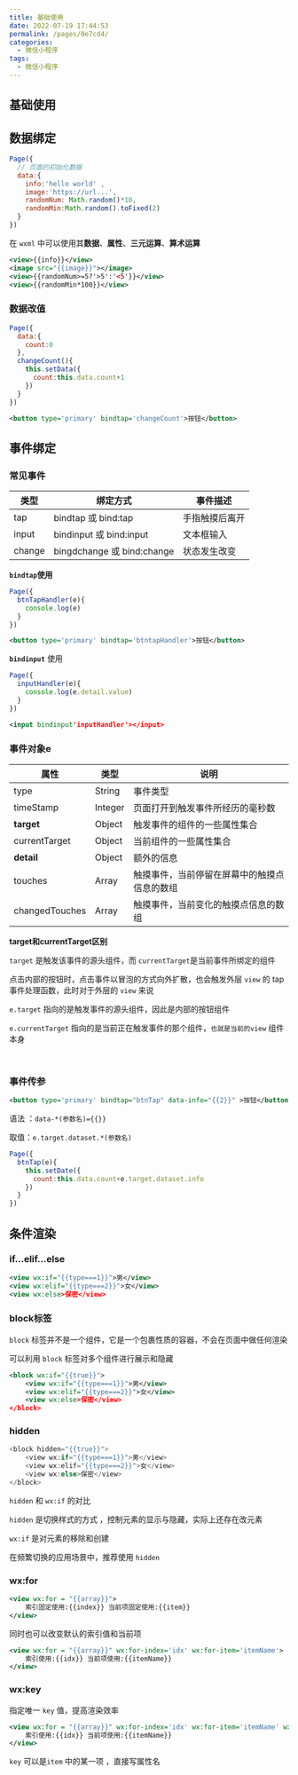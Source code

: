 ```yaml
---
title: 基础使用
date: 2022-07-19 17:44:53
permalink: /pages/0e7cd4/
categories:
  - 微信小程序
tags:
  - 微信小程序
---
```

## 基础使用

## 数据绑定

```js
Page({
  // 页面的初始化数据
  data:{
    info:'hello world' ,
    image:'https://url...',
   	randomNum: Math.random()*10,
    randomMin:Math.random().toFixed(2)
  }
})
```

在 `wxml` 中可以使用其**数据**、**属性**、**三元运算**、**算术运算**

```xml
<view>{{info}}</view>
<image src="{{image}}"></image>
<view>{{randomNum>=5?'>5':'<5'}}</view>
<view>{{randomMin*100}}</view>
```

### 数据改值

```js
Page({
  data:{
    count:0
  },
  changeCount(){
    this.setData({
      count:this.data.count+1
    })
  }
})
```

```xml
<button type='primary' bindtap='changeCount'>按钮</button>
```





## 事件绑定





### 常见事件

| 类型   | 绑定方式                   | 事件描述       |
| ------ | -------------------------- | -------------- |
| tap    | bindtap 或 bind:tap        | 手指触摸后离开 |
| input  | bindinput 或 bind:input    | 文本框输入     |
| change | bingdchange 或 bind:change | 状态发生改变   |

**`bindtap`使用**

```js
Page({
  btnTapHandler(e){
    console.log(e)
  }
})
```

```xml
<button type='primary' bindtap='btntapHandler'>按钮</button>
```



**`bindinput`** 使用

```js
Page({
  inputHandler(e){
    console.log(e.detail.value)
  }
})
```

```xml
<input bindinput'inputHandler'></input>
```









### 事件对象e

| 属性           | 类型    | 说明                                         |
| -------------- | ------- | -------------------------------------------- |
| type           | String  | 事件类型                                     |
| timeStamp      | Integer | 页面打开到触发事件所经历的毫秒数             |
| **target**     | Object  | 触发事件的组件的一些属性集合                 |
| currentTarget  | Object  | 当前组件的一些属性集合                       |
| **detail**     | Object  | 额外的信息                                   |
| touches        | Array   | 触摸事件，当前停留在屏幕中的触摸点信息的数组 |
| changedTouches | Array   | 触摸事件，当前变化的触摸点信息的数组         |

**target和currentTarget区别**

`target` 是触发该事件的源头组件，而 `currentTarget`是当前事件所绑定的组件

点击内部的按钮时，点击事件以冒泡的方式向外扩散，也会触发外层 `view` 的 tap 事件处理函数，此时对于外层的  `view` 来说

`e.target` 指向的是触发事件的源头组件，因此是内部的按钮组件

`e.currentTarget` 指向的是当前正在触发事件的那个组件，`也就是当前的view` 组件本身

​	

### 事件传参

```xml
<button type='primary' bindtap="btnTap" data-info="{{2}}" >按钮</button>
```

语法 ：`data-*(参数名)={{}}` 

取值：`e.target.dataset.*(参数名)`

```js
Page({
  btnTap(e){
    this.setDate({
      count:this.data.count+e.target.dataset.info
    })
  }
})
```



## 条件渲染

### if...elif...else

```xml
<view wx:if="{{type===1}}">男</view>
<view wx:elif="{{type===2}}">女</view>
<view wx:else>保密</view>
```

### block标签

`block` 标签并不是一个组件，它是一个包裹性质的容器，不会在页面中做任何渲染

可以利用 `block` 标签对多个组件进行展示和隐藏

```xml
<block wx:if="{{true}}">
	<view wx:if="{{type===1}}">男</view>
	<view wx:elif="{{type===2}}">女</view>
	<view wx:else>保密</view>
</block>
```

### hidden

```js
<block hidden="{{true}}">
	<view wx:if="{{type===1}}">男</view>
	<view wx:elif="{{type===2}}">女</view>
	<view wx:else>保密</view>
</block>
```

`hidden` 和 `wx:if` 的对比

`hidden` 是切换样式的方式 ，控制元素的显示与隐藏，实际上还存在改元素

`wx:if` 是对元素的移除和创建

在频繁切换的应用场景中，推荐使用 `hidden`

### wx:for

```xml
<view wx:for = "{{array}}">
	索引固定使用:{{index}} 当前项固定使用:{{item}}
</view>
```

同时也可以改变默认的索引值和当前项

```xml
<view wx:for = "{{array}}" wx:for-index='idx' wx:for-item='itemName'>
	索引使用:{{idx}} 当前项使用:{{itemName}}
</view>
```

### wx:key

指定唯一 `key` 值，提高渲染效率

```xml
<view wx:for = "{{array}}" wx:for-index='idx' wx:for-item='itemName' wx:key='id'>
	索引使用:{{idx}} 当前项使用:{{itemName}}
</view>
```

`key` 可以是`item` 中的某一项 ，直接写属性名

























